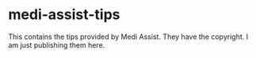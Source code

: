 # medi-assist-tips

This contains the tips provided by Medi Assist. They have the copyright. I am just publishing them here.